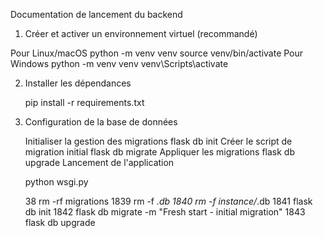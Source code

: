 Documentation de lancement du backend

1. Créer et activer un environnement virtuel (recommandé)

Pour Linux/macOS
    python -m venv venv
    source venv/bin/activate
Pour Windows
    python -m venv venv
    venv\Scripts\activate

2. Installer les dépendances

    pip install -r requirements.txt

3. Configuration de la base de données

    Initialiser la gestion des migrations
        flask db init
    Créer le script de migration initial
        flask db migrate
    Appliquer les migrations
        flask db upgrade
Lancement de l'application

    python wsgi.py

    38  rm -rf migrations
 1839  rm -f *.db
 1840  rm -f instance/*.db
 1841  flask db init
 1842  flask db migrate -m "Fresh start - initial migration"
 1843  flask db upgrade